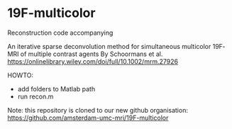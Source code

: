 # 19F-multicolor

Reconstruction code accompanying 

An iterative sparse deconvolution method for simultaneous multicolor 19F‐MRI of multiple contrast agents
By Schoormans et al. 
https://onlinelibrary.wiley.com/doi/full/10.1002/mrm.27926

HOWTO: 
- add folders to Matlab path 
- run recon.m 

Note: this repository is cloned to our new github organisation: https://github.com/amsterdam-umc-mri/19F-multicolor
